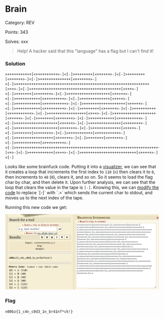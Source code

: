 # Brain

Category: REV

Points: 343

Solves: xxx

>Help! A hacker said that this "language" has a flag but I can't find it!

### Solution

```
>+++++++++++[<++++++++++>-]<[-]>++++++++[<++++++>-]<[-]>++++++++[<++++++>-]<[-]>++++++++++++++[<+++++++>-]<[-]>+++++++++++++++++++++++++++++++++++++++++++++++++++++++++++++[<++>-]<[-]>+++++++++++++++++++++++++++++++++++++++++[<+++>-]<[-]>+++++++[<+++++++>-]<[-]>+++++++++++++++++++[<+++++>-]<[-]>+++++++++++[<+++++++++>-]<[-]>+++++++++++++[<++++>-]<[-]>+++++++++++[<++++++++++>-]<[-]>+++++++++++++++++++[<+++++>-]<[-]>+++++++++++[<+++++++++>-]<[-]>++++++++[<++++++>-]<[-]>++++++++++[<++++++++++>-]<[-]>+++++++++++++++++[<+++>-]<[-]>+++++++++++++++++++[<+++++>-]<[-]>+++++++[<+++++++>-]<[-]>+++++++++++[<++++++++++>-]<[-]>+++++++++++++++++++[<+++++>-]<[-]>++++++++++++++[<+++++++>-]<[-]>+++++++++++++++++++[<++++++>-]<[-]>+++++++++++++[<++++>-]<[-]>+++++++[<+++++++>-]<[-]>+++++++++++[<++++++++++>-]<[-]>+++++++++++++++++[<++++++>-]<[-]>+++++++[<++++++>-]<[-]>+++++++++++[<+++++++++>-]<[-]>+++++++++++++++++++++++++++++++++++++++++++++++++++++++++++++++++++++++++++++++++++++++++++++++++++++++++++[<+>-]<[-]>+++++++++++[<+++>-]<[-]>+++++++++++++++++++++++++[<+++++>-]<[-]
```

Looks like some brainfuck code. Putting it into a [visualizer](https://ashupk.github.io/Brainfuck/brainfuck-visualizer-master/index.html), we can see that it creates a loop that increments the first index to `110` (`n`) then clears it to `0`, then increments to `48` (`0`), clears it, and so on. So it seems to load the flag char by char, and then delete it. Upon further analysis, we can see that the loop that clears the value in the tape is `[-]`. Knowing this, we can [modify the code](https://gchq.github.io/CyberChef/#recipe=Find_/_Replace(%7B'option':'Simple%20string','string':'%5B-%5D'%7D,'.%3E',true,false,true,false)&input=PisrKysrKysrKysrWzwrKysrKysrKysrPi1dPFstXT4rKysrKysrK1s8KysrKysrPi1dPFstXT4rKysrKysrK1s8KysrKysrPi1dPFstXT4rKysrKysrKysrKysrK1s8KysrKysrKz4tXTxbLV0%2BKysrKysrKysrKysrKysrKysrKysrKysrKysrKysrKysrKysrKysrKysrKysrKysrKysrKysrKysrKysrK1s8Kys%2BLV08Wy1dPisrKysrKysrKysrKysrKysrKysrKysrKysrKysrKysrKysrKysrKysrWzwrKys%2BLV08Wy1dPisrKysrKytbPCsrKysrKys%2BLV08Wy1dPisrKysrKysrKysrKysrKysrKytbPCsrKysrPi1dPFstXT4rKysrKysrKysrK1s8KysrKysrKysrPi1dPFstXT4rKysrKysrKysrKysrWzwrKysrPi1dPFstXT4rKysrKysrKysrK1s8KysrKysrKysrKz4tXTxbLV0%2BKysrKysrKysrKysrKysrKysrK1s8KysrKys%2BLV08Wy1dPisrKysrKysrKysrWzwrKysrKysrKys%2BLV08Wy1dPisrKysrKysrWzwrKysrKys%2BLV08Wy1dPisrKysrKysrKytbPCsrKysrKysrKys%2BLV08Wy1dPisrKysrKysrKysrKysrKysrWzwrKys%2BLV08Wy1dPisrKysrKysrKysrKysrKysrKytbPCsrKysrPi1dPFstXT4rKysrKysrWzwrKysrKysrPi1dPFstXT4rKysrKysrKysrK1s8KysrKysrKysrKz4tXTxbLV0%2BKysrKysrKysrKysrKysrKysrK1s8KysrKys%2BLV08Wy1dPisrKysrKysrKysrKysrWzwrKysrKysrPi1dPFstXT4rKysrKysrKysrKysrKysrKysrWzwrKysrKys%2BLV08Wy1dPisrKysrKysrKysrKytbPCsrKys%2BLV08Wy1dPisrKysrKytbPCsrKysrKys%2BLV08Wy1dPisrKysrKysrKysrWzwrKysrKysrKysrPi1dPFstXT4rKysrKysrKysrKysrKysrK1s8KysrKysrPi1dPFstXT4rKysrKysrWzwrKysrKys%2BLV08Wy1dPisrKysrKysrKysrWzwrKysrKysrKys%2BLV08Wy1dPisrKysrKysrKysrKysrKysrKysrKysrKysrKysrKysrKysrKysrKysrKysrKysrKysrKysrKysrKysrKysrKysrKysrKysrKysrKysrKysrKysrKysrKysrKysrKysrKysrKysrKysrKysrWzwrPi1dPFstXT4rKysrKysrKysrK1s8KysrPi1dPFstXT4rKysrKysrKysrKysrKysrKysrKysrKysrWzwrKysrKz4tXTxbLV0) to replace `[-]` with `.>` which sends the current char to stdout, and moves us to the next index of the tape.

Running this new code we get:

![Decode](/images/Brain.png)

### Flag

```n00bz{1_c4n_c0d3_1n_br41nf*ck!}```
